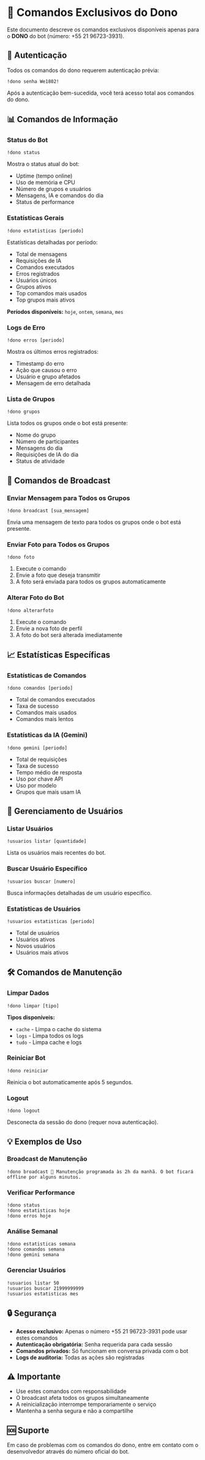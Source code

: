 # 🔐 Comandos Exclusivos do Dono

Este documento descreve os comandos exclusivos disponíveis apenas para o **DONO** do bot (número: +55 21 96723-3931).

## 🔑 Autenticação

Todos os comandos do dono requerem autenticação prévia:

```
!dono senha We1802!
```

Após a autenticação bem-sucedida, você terá acesso total aos comandos do dono.

## 📊 Comandos de Informação

### Status do Bot
```
!dono status
```
Mostra o status atual do bot:
- Uptime (tempo online)
- Uso de memória e CPU
- Número de grupos e usuários
- Mensagens, IA e comandos do dia
- Status de performance

### Estatísticas Gerais
```
!dono estatisticas [periodo]
```
Estatísticas detalhadas por período:
- Total de mensagens
- Requisições de IA
- Comandos executados
- Erros registrados
- Usuários únicos
- Grupos ativos
- Top comandos mais usados
- Top grupos mais ativos

**Períodos disponíveis:** `hoje`, `ontem`, `semana`, `mes`

### Logs de Erro
```
!dono erros [periodo]
```
Mostra os últimos erros registrados:
- Timestamp do erro
- Ação que causou o erro
- Usuário e grupo afetados
- Mensagem de erro detalhada

### Lista de Grupos
```
!dono grupos
```
Lista todos os grupos onde o bot está presente:
- Nome do grupo
- Número de participantes
- Mensagens do dia
- Requisições de IA do dia
- Status de atividade

## 📢 Comandos de Broadcast

### Enviar Mensagem para Todos os Grupos
```
!dono broadcast [sua_mensagem]
```
Envia uma mensagem de texto para todos os grupos onde o bot está presente.

### Enviar Foto para Todos os Grupos
```
!dono foto
```
1. Execute o comando
2. Envie a foto que deseja transmitir
3. A foto será enviada para todos os grupos automaticamente

### Alterar Foto do Bot
```
!dono alterarfoto
```
1. Execute o comando
2. Envie a nova foto de perfil
3. A foto do bot será alterada imediatamente

## 📈 Estatísticas Específicas

### Estatísticas de Comandos
```
!dono comandos [periodo]
```
- Total de comandos executados
- Taxa de sucesso
- Comandos mais usados
- Comandos mais lentos

### Estatísticas da IA (Gemini)
```
!dono gemini [periodo]
```
- Total de requisições
- Taxa de sucesso
- Tempo médio de resposta
- Uso por chave API
- Uso por modelo
- Grupos que mais usam IA

## 👥 Gerenciamento de Usuários

### Listar Usuários
```
!usuarios listar [quantidade]
```
Lista os usuários mais recentes do bot.

### Buscar Usuário Específico
```
!usuarios buscar [numero]
```
Busca informações detalhadas de um usuário específico.

### Estatísticas de Usuários
```
!usuarios estatisticas [periodo]
```
- Total de usuários
- Usuários ativos
- Novos usuários
- Usuários mais ativos

## 🛠️ Comandos de Manutenção

### Limpar Dados
```
!dono limpar [tipo]
```
**Tipos disponíveis:**
- `cache` - Limpa o cache do sistema
- `logs` - Limpa todos os logs
- `tudo` - Limpa cache e logs

### Reiniciar Bot
```
!dono reiniciar
```
Reinicia o bot automaticamente após 5 segundos.

### Logout
```
!dono logout
```
Desconecta da sessão do dono (requer nova autenticação).

## 💡 Exemplos de Uso

### Broadcast de Manutenção
```
!dono broadcast 🔧 Manutenção programada às 2h da manhã. O bot ficará offline por alguns minutos.
```

### Verificar Performance
```
!dono status
!dono estatisticas hoje
!dono erros hoje
```

### Análise Semanal
```
!dono estatisticas semana
!dono comandos semana
!dono gemini semana
```

### Gerenciar Usuários
```
!usuarios listar 50
!usuarios buscar 21999999999
!usuarios estatisticas mes
```

## 🔒 Segurança

- **Acesso exclusivo:** Apenas o número +55 21 96723-3931 pode usar estes comandos
- **Autenticação obrigatória:** Senha requerida para cada sessão
- **Comandos privados:** Só funcionam em conversa privada com o bot
- **Logs de auditoria:** Todas as ações são registradas

## ⚠️ Importante

- Use estes comandos com responsabilidade
- O broadcast afeta todos os grupos simultaneamente
- A reinicialização interrompe temporariamente o serviço
- Mantenha a senha segura e não a compartilhe

## 🆘 Suporte

Em caso de problemas com os comandos do dono, entre em contato com o desenvolvedor através do número oficial do bot. 